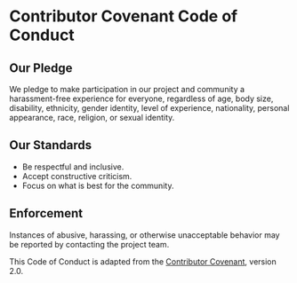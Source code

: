 # Contributor Covenant Code of Conduct

## Our Pledge
We pledge to make participation in our project and community a harassment-free experience for everyone, regardless of age, body size, disability, ethnicity, gender identity, level of experience, nationality, personal appearance, race, religion, or sexual identity.

## Our Standards
- Be respectful and inclusive.
- Accept constructive criticism.
- Focus on what is best for the community.

## Enforcement
Instances of abusive, harassing, or otherwise unacceptable behavior may be reported by contacting the project team.

This Code of Conduct is adapted from the [Contributor Covenant](https://www.contributor-covenant.org/), version 2.0.
